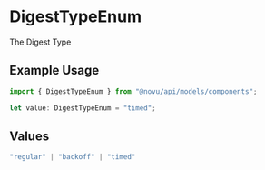 # DigestTypeEnum

The Digest Type

## Example Usage

```typescript
import { DigestTypeEnum } from "@novu/api/models/components";

let value: DigestTypeEnum = "timed";
```

## Values

```typescript
"regular" | "backoff" | "timed"
```